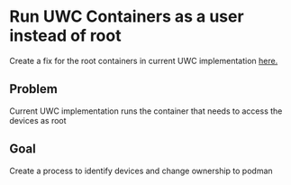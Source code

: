 # Run UWC Containers as a user instead of root

Create a fix for the root containers in current UWC implementation [here.](https://github.com/open-edge-insights/uwc)

## Problem

Current UWC implementation runs the container that needs to access the devices as root

## Goal

Create a process to identify devices and change ownership to podman

